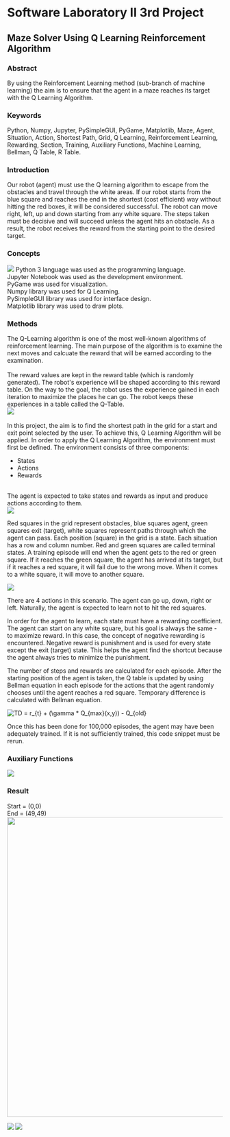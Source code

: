 # Software Laboratory II 3rd Project 
<h2> Maze Solver Using Q Learning Reinforcement Algorithm </h2>
<h3> Abstract </h3>

By using the Reinforcement Learning method (sub-branch of machine learning) the aim is to ensure that the agent in a maze reaches its target with the Q Learning Algorithm.
<h3> Keywords </h3>

Python, Numpy, Jupyter, PySimpleGUI, PyGame, Matplotlib, Maze, Agent, Situation, Action, Shortest Path, Grid, Q Learning, Reinforcement Learning, Rewarding, Section, Training, Auxiliary Functions, Machine Learning, Bellman, Q Table, R Table.

<h3> Introduction </h3> 

Our robot (agent) must use the Q learning algorithm to escape from the obstacles and travel through the white areas. If our robot starts from the blue square and reaches the end in the shortest (cost efficient) way without hitting the red boxes, it will be considered successful.
The robot can move right, left, up and down starting from any white square. The steps taken must be decisive and will succeed unless the agent hits an obstacle. As a result, the robot receives the reward from the starting point to the desired target.

<h3> Concepts </h3>
<img src="https://raw.githubusercontent.com/edvujic/YAZLABII-3Project-Maze-Q-Learning/main/pictures/libraries.png"/>
Python 3 language was used as the programming language. <br/>
Jupyter Notebook was used as the development environment. <br/>
PyGame was used for visualization. <br/>
Numpy library was used for Q Learning. <br/>
PySimpleGUI library was used for interface design. <br/>
Matplotlib library was used to draw plots. <br/>

<h3> Methods </h3>

The Q-Learning algorithm is one of the most well-known algorithms of reinforcement learning. The main purpose of the algorithm is to examine the next moves and calcuate the reward that will be earned according to the examination. <br/> <br/>
The reward values are kept in the reward table (which is randomly generated). The robot's experience will be shaped according to this reward table. On the way to the goal, the robot uses the experience gained in each iteration to maximize the places he can go. The robot keeps these experiences in a table called the Q-Table. <br/>
<img src="https://raw.githubusercontent.com/edvujic/YAZLABII-3Project-Maze-Q-Learning/main/pictures/QandRMatrices.png"/> <br/> <br/>
In this project, the aim is to find the shortest path in the grid for a start and exit point selected by the user. To achieve this, Q Learning Algorithm will be applied.
In order to apply the Q Learning Algorithm, the environment must first be defined. The environment consists of three components:
<ul>
  <li> States </li>
  <li> Actions </li>
  <li> Rewards </li>
</ul>
<br/>The agent is expected to take states and rewards as input and produce actions according to them. <br/>
<img src = "https://raw.githubusercontent.com/edvujic/YAZLABII-3Project-Maze-Q-Learning/main/pictures/Grid_States.png"/>
<br/>
<p> Red squares in the grid represent obstacles, blue squares agent, green squares exit (target), white squares represent paths through which the agent can pass.
Each position (square) in the grid is a state. Each situation has a row and column number. Red and green squares are called terminal states.
A training episode will end when the agent gets to the red or green square. If it reaches the green square, the agent has arrived at its target, but if it reaches a red square, it will fail due to the wrong move. When it comes to a white square, it will move to another square.
</p>
<img src = "https://raw.githubusercontent.com/edvujic/YAZLABII-3Project-Maze-Q-Learning/main/pictures/Actions.png"/>
<p>There are 4 actions in this scenario. The agent can go up, down, right or left. Naturally, the agent is expected to learn not to hit the red squares. </p>
<p>In order for the agent to learn, each state must have a rewarding coefficient. The agent can start on any white square, but his goal is always the same - to maximize reward. In this case, the concept of negative rewarding is encountered. Negative reward is punishment and is used for every state except the exit (target) state. This helps the agent find the shortcut because the agent always tries to minimize the punishment. </p>

<p>The number of steps and rewards are calculated for each episode. After the starting position of the agent is taken, the Q table is updated by using Bellman equation in each episode for the actions that the agent randomly chooses until the agent reaches a red square. Temporary difference is calculated with Bellman equation.</p>

<img src="https://latex.codecogs.com/gif.latex?TD&space;=&space;r_{t}&space;&plus;&space;(\gamma&space;*&space;Q_{max}(x,y))&space;-&space;Q_{old}" title="TD = r_{t} + (\gamma * Q_{max}(x,y)) - Q_{old}" />

<p>Once this has been done for 100,000 episodes, the agent may have been adequately trained. If it is not sufficiently trained, this code snippet must be rerun.</p>

<h3> Auxiliary Functions </h3>

<img src = "https://raw.githubusercontent.com/edvujic/YAZLABII-3Project-Maze-Q-Learning/main/pictures/Aux_Functions.png"/>

<h3> Result </h3>
<p>
  Start = (0,0) <br/>
  End = (49,49) <br/>
  <img width = "700px" src="https://raw.githubusercontent.com/edvujic/YAZLABII-3Project-Maze-Q-Learning/main/pictures/solved_maze.jpg"/>
</p>

<p> 
  <img align ="left" src="https://raw.githubusercontent.com/edvujic/YAZLABII-3Project-Maze-Q-Learning/main/pictures/steps_via_episode.jpg"/>
  <img align ="left" src="https://raw.githubusercontent.com/edvujic/YAZLABII-3Project-Maze-Q-Learning/main/pictures/cost_via_episode.jpg"/>
</p>

